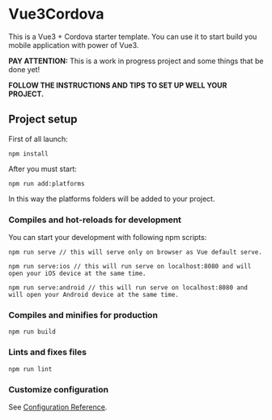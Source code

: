 # Vue3Cordova

This is a Vue3 + Cordova starter template. You can use it to start build you mobile application with power of Vue3.

**PAY ATTENTION:**  This is a work in progress project and some things that be done yet!

**FOLLOW THE INSTRUCTIONS AND TIPS TO SET UP WELL YOUR PROJECT.**


## Project setup
First of all launch:

```
npm install
```

After you must start:

```
npm run add:platforms
```

In this way the platforms folders will be added to your project.


### Compiles and hot-reloads for development

You can start your development with following npm scripts:

```
npm run serve // this will serve only on browser as Vue default serve.
```
```
npm run serve:ios // this will run serve on localhost:8080 and will open your iOS device at the same time.
```
```
npm run serve:android // this will run serve on localhost:8080 and will open your Android device at the same time.
```

### Compiles and minifies for production
```
npm run build
```

### Lints and fixes files
```
npm run lint
```

### Customize configuration
See [Configuration Reference](https://cli.vuejs.org/config/).

